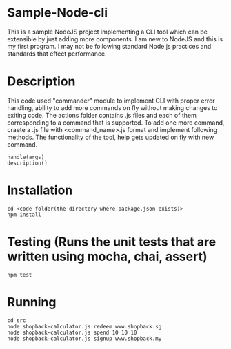 # Sample-Node-cli
This is a sample NodeJS project implementing a CLI tool which can be extensible by just adding more components.
I am new to NodeJS and this is my first program. I may not be following standard Node.js practices and standards that effect performance.

# Description
This code used "commander" module to implement CLI with proper error handling, ability to add more commands on fly without making changes to exiting code.
The actions folder contains .js files and each of them corresponding to a command that is supported. To add one more command, craete a .js file with <command_name>.js format and implement following methods.
The functionality of the tool, help gets updated on fly with new command.

    handle(args)
    description()

# Installation
    cd <code folder(the directory where package.json exists)>
    npm install

# Testing (Runs the unit tests that are written using mocha, chai, assert)
    npm test

# Running
    cd src
    node shopback-calculator.js redeem www.shopback.sg
    node shopback-calculator.js spend 10 10 10
    node shopback-calculator.js signup www.shopback.my
